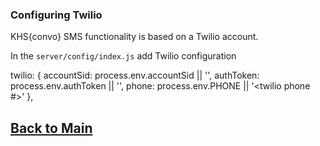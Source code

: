 ### Configuring Twilio 
KHS{convo} SMS functionality is based on a Twilio account.

In the `server/config/index.js` add Twilio configuration

twilio: {
        accountSid: process.env.accountSid || '<twilio account sid>',
        authToken: process.env.authToken || '<twilio auth token>',
        phone: process.env.PHONE || '<twilio phone #>'
    },

## [Back to Main](https://github.com/in-the-keyhole/khs-convo) 
